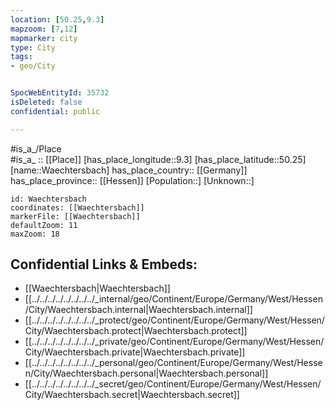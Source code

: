 ```yaml
---
location: [50.25,9.3] 
mapzoom: [7,12] 
mapmarker: city 
type: City
tags:
- geo/City


SpocWebEntityId: 35732
isDeleted: false
confidential: public

---
```

#is_a_/Place  
#is_a_ :: [[Place]] 
[has_place_longitude::9.3] 
[has_place_latitude::50.25] 
[name::Waechtersbach] 
has_place_country:: [[Germany]]  
has_place_province:: [[Hessen]] 
[Population::] 
[Unknown::] 


```leaflet
id: Waechtersbach
coordinates: [[Waechtersbach]] 
markerFile: [[Waechtersbach]] 
defaultZoom: 11 
maxZoom: 18
```


## Confidential Links & Embeds: 
- [[Waechtersbach|Waechtersbach]]  
- [[../../../../../../../../_internal/geo/Continent/Europe/Germany/West/Hessen/City/Waechtersbach.internal|Waechtersbach.internal]] 
- [[../../../../../../../../_protect/geo/Continent/Europe/Germany/West/Hessen/City/Waechtersbach.protect|Waechtersbach.protect]] 
- [[../../../../../../../../_private/geo/Continent/Europe/Germany/West/Hessen/City/Waechtersbach.private|Waechtersbach.private]] 
- [[../../../../../../../../_personal/geo/Continent/Europe/Germany/West/Hessen/City/Waechtersbach.personal|Waechtersbach.personal]] 
- [[../../../../../../../../_secret/geo/Continent/Europe/Germany/West/Hessen/City/Waechtersbach.secret|Waechtersbach.secret]] 
